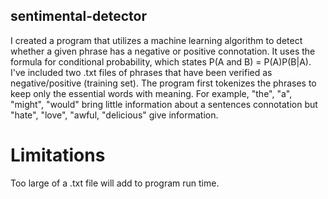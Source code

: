 ## sentimental-detector
I created a program that utilizes a machine learning algorithm to detect whether a given phrase has a negative or positive connotation. It uses the formula for conditional probability, which states P(A and B) = P(A)P(B|A). I've included two .txt files of phrases that have been verified as negative/positive (training set). The program first tokenizes the phrases to keep only the essential words with meaning. For example, "the", "a", "might", "would" bring little information about a sentences connotation but "hate", "love", "awful, "delicious" give information. 

# Limitations 
Too large of a .txt file will add to program run time.
